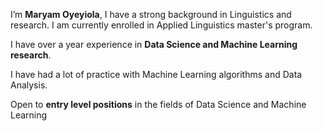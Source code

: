 I’m **Maryam Oyeyiola**, I have a strong background in Linguistics and research. I am currently enrolled in Applied Linguistics master's program. 

I have over a year experience in **Data Science and Machine Learning research**. 

I have had a lot of practice with Machine Learning algorithms and Data Analysis. 

Open to **entry level positions** in the fields of Data Science and Machine Learning

<!---
Olatohun/Olatohun is a ✨ special ✨ repository because its `README.md` (this file) appears on your GitHub profile.
You can click the Preview link to take a look at your changes.
--->
